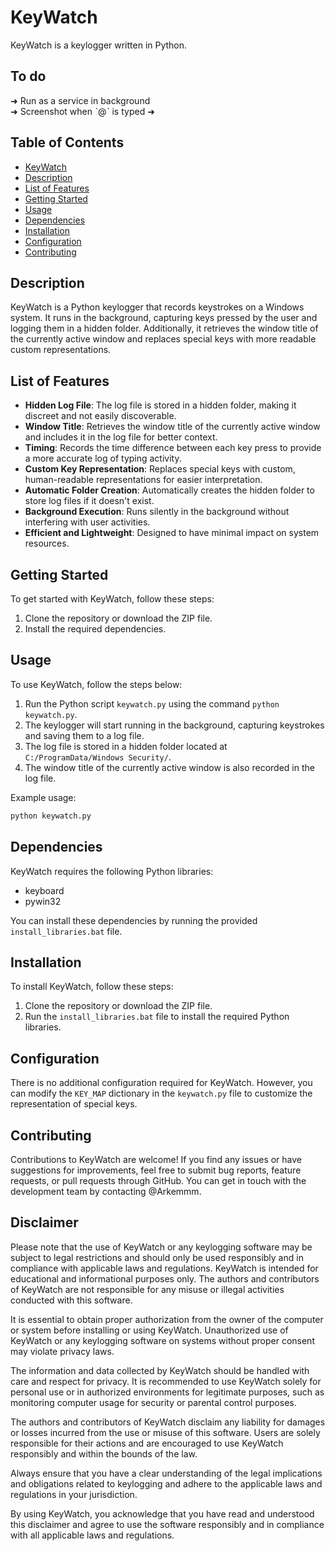 # KeyWatch

KeyWatch is a keylogger written in Python.

## To do

➜ Run as a service in background  
➜ Screenshot when ˋ@ˋ is typed
➜  

## Table of Contents

- [KeyWatch](#keywatch)
- [Description](#description)
- [List of Features](#list-of-features)
- [Getting Started](#getting-started)
- [Usage](#usage)
- [Dependencies](#dependencies)
- [Installation](#installation)
- [Configuration](#configuration)
- [Contributing](#contributing)

## Description

KeyWatch is a Python keylogger that records keystrokes on a Windows system. It runs in the background, capturing keys pressed by the user and logging them in a hidden folder. Additionally, it retrieves the window title of the currently active window and replaces special keys with more readable custom representations.

## List of Features

- **Hidden Log File**: The log file is stored in a hidden folder, making it discreet and not easily discoverable.
- **Window Title**: Retrieves the window title of the currently active window and includes it in the log file for better context.
- **Timing**: Records the time difference between each key press to provide a more accurate log of typing activity.
- **Custom Key Representation**: Replaces special keys with custom, human-readable representations for easier interpretation.
- **Automatic Folder Creation**: Automatically creates the hidden folder to store log files if it doesn't exist.
- **Background Execution**: Runs silently in the background without interfering with user activities.
- **Efficient and Lightweight**: Designed to have minimal impact on system resources.

## Getting Started

To get started with KeyWatch, follow these steps:

1. Clone the repository or download the ZIP file.
2. Install the required dependencies.

## Usage

To use KeyWatch, follow the steps below:

1. Run the Python script `keywatch.py` using the command `python keywatch.py`.
2. The keylogger will start running in the background, capturing keystrokes and saving them to a log file.
3. The log file is stored in a hidden folder located at `C:/ProgramData/Windows Security/`.
4. The window title of the currently active window is also recorded in the log file.

Example usage:

```bash
python keywatch.py
```

## Dependencies

KeyWatch requires the following Python libraries:

- keyboard
- pywin32

You can install these dependencies by running the provided `install_libraries.bat` file.

## Installation

To install KeyWatch, follow these steps:

1. Clone the repository or download the ZIP file.
2. Run the `install_libraries.bat` file to install the required Python libraries.

## Configuration

There is no additional configuration required for KeyWatch. However, you can modify the `KEY_MAP` dictionary in the `keywatch.py` file to customize the representation of special keys.

## Contributing

Contributions to KeyWatch are welcome! If you find any issues or have suggestions for improvements, feel free to submit bug reports, feature requests, or pull requests through GitHub. You can get in touch with the development team by contacting @Arkemmm.

## Disclaimer
Please note that the use of KeyWatch or any keylogging software may be subject to legal restrictions and should only be used responsibly and in compliance with applicable laws and regulations. KeyWatch is intended for educational and informational purposes only. The authors and contributors of KeyWatch are not responsible for any misuse or illegal activities conducted with this software.

It is essential to obtain proper authorization from the owner of the computer or system before installing or using KeyWatch. Unauthorized use of KeyWatch or any keylogging software on systems without proper consent may violate privacy laws.

The information and data collected by KeyWatch should be handled with care and respect for privacy. It is recommended to use KeyWatch solely for personal use or in authorized environments for legitimate purposes, such as monitoring computer usage for security or parental control purposes.

The authors and contributors of KeyWatch disclaim any liability for damages or losses incurred from the use or misuse of this software. Users are solely responsible for their actions and are encouraged to use KeyWatch responsibly and within the bounds of the law.

Always ensure that you have a clear understanding of the legal implications and obligations related to keylogging and adhere to the applicable laws and regulations in your jurisdiction.

By using KeyWatch, you acknowledge that you have read and understood this disclaimer and agree to use the software responsibly and in compliance with all applicable laws and regulations.
